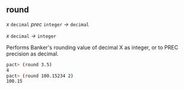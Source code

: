 ## round

_x_&nbsp;`decimal` _prec_&nbsp;`integer` _&rarr;_&nbsp;`decimal`

_x_&nbsp;`decimal` _&rarr;_&nbsp;`integer`

Performs Banker's rounding value of decimal X as integer, or to PREC precision
as decimal.

```bash
pact> (round 3.5)
4
pact> (round 100.15234 2)
100.15
```
